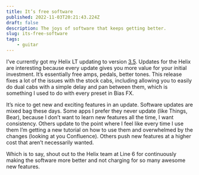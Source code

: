 ```yaml
---
title: It’s free software
published: 2022-11-03T20:21:43.224Z
draft: false
description: The joys of software that keeps getting better.
slug: its-free-software
tags: 
	- guitar
---
```

I’ve currently got my Helix LT updating to version [3.5](https://line6.com/support/page/kb/effects-controllers/helix/helix-350-release-notes-r1003/). Updates for the Helix are interesting because every update gives you more value for your initial investment. It’s essentially free amps, pedals, better tones. This release fixes a lot of the issues with the stock cabs, including allowing you to easily do dual cabs with a simple delay and pan between them, which is something I used to do with every preset in Bias FX.
	
It’s nice to get new and exciting features in an update. Software updates are mixed bag these days. Some apps I prefer they never update (like Things, Bear), because I don’t want to learn new features all the time, I want consistency. Others update to the point where I feel like every time I use them I’m getting a new tutorial on how to use them and overwhelmed by the changes (looking at you Confluence). Others push new features at a higher cost that aren’t necessarily wanted.

Which is to say, shout out to the Helix team at Line 6 for continuously making the software more better and not charging for so many awesome new features.